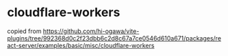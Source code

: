 # cloudflare-workers

copied from
https://github.com/hi-ogawa/vite-plugins/tree/992368d0c2f23dbb6c2d8c67a7ce0546d610a671/packages/react-server/examples/basic/misc/cloudflare-workers
